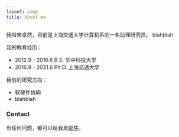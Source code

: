 ```yaml
---
layout: page
title: About me
---
```


我叫宋卓然，目前是上海交通大学计算机系的一名助理研究员。 blahblah

我的教育经历：
* 2012.9 - 2016.6 B.S. 华中科技大学
* 2016.9 - 2021.6 Ph.D. 上海交通大学

目前的研究方向：
* 软硬件协同
* blahblah

### Contact

有任何问题，都可以给我发[邮件](mailto:songzhuoran@sjtu.edu.cn)。
